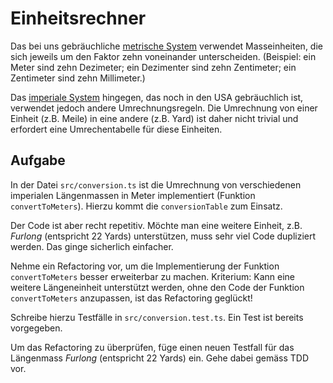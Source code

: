 # Einheitsrechner

Das bei uns gebräuchliche [metrische System]() verwendet Masseinheiten, die sich jeweils um den Faktor zehn voneinander unterscheiden. (Beispiel: ein Meter sind zehn Dezimeter; ein Dezimenter sind zehn Zentimeter; ein Zentimeter sind zehn Millimeter.)

Das [imperiale System]() hingegen, das noch in den USA gebräuchlich ist, verwendet jedoch andere Umrechnungsregeln. Die Umrechnung von einer Einheit (z.B. Meile) in eine andere (z.B. Yard) ist daher nicht trivial und erfordert eine Umrechentabelle für diese Einheiten.

## Aufgabe

In der Datei `src/conversion.ts` ist die Umrechnung von verschiedenen imperialen Längenmassen in Meter implementiert (Funktion `convertToMeters`). Hierzu kommt die `conversionTable` zum Einsatz.

Der Code ist aber recht repetitiv. Möchte man eine weitere Einheit, z.B. _Furlong_ (entspricht 22 Yards) unterstützen, muss sehr viel Code dupliziert werden. Das ginge sicherlich einfacher.

Nehme ein Refactoring vor, um die Implementierung der Funktion `convertToMeters` besser erweiterbar zu machen. Kriterium: Kann eine weitere Längeneinheit unterstützt werden, ohne den Code der Funktion `convertToMeters` anzupassen, ist das Refactoring geglückt!

Schreibe hierzu Testfälle in `src/conversion.test.ts`. Ein Test ist bereits vorgegeben.

Um das Refactoring zu überprüfen, füge einen neuen Testfall für das Längenmass _Furlong_ (entspricht 22 Yards) ein. Gehe dabei gemäss TDD vor.
